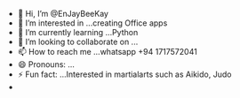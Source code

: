 - 👋 Hi, I’m @EnJayBeeKay
- 👀 I’m interested in ...creating Office apps
- 🌱 I’m currently learning ...Python
- 💞️ I’m looking to collaborate on ...
- 📫 How to reach me ...whatsapp +94 1717572041
- 😄 Pronouns: ...
- ⚡ Fun fact: ...Interested in martialarts such as Aikido, Judo
- 

<!---
EnJayBeeKay/EnJayBeeKay is a ✨ special ✨ repository because its `README.md` (this file) appears on your GitHub profile.
You can click the Preview link to take a look at your changes.
--->
